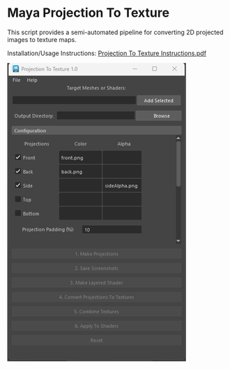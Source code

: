 # Maya Projection To Texture

This script provides a semi-automated pipeline for converting 2D projected images to texture maps. 

Installation/Usage Instructions: <a href="Projection To Texture Instructions.pdf">Projection To Texture Instructions.pdf</a>

<img src="UI.png"></img>

